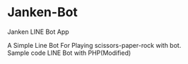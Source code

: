 # Janken-Bot
Janken LINE Bot App

A Simple Line Bot For Playing scissors-paper-rock with bot.  
Sample code LINE Bot with PHP(Modified)

